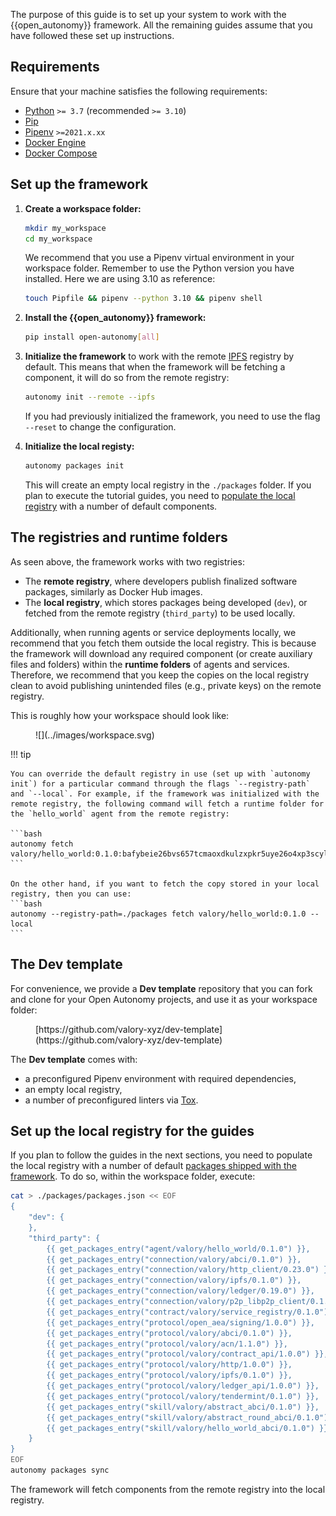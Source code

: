 The purpose of this guide is to set up your system to work with the {{open_autonomy}} framework. All the remaining guides assume that you have followed these set up instructions.

## Requirements

Ensure that your machine satisfies the following requirements:

- [Python](https://www.python.org/) `>= 3.7` (recommended `>= 3.10`)
- [Pip](https://pip.pypa.io/en/stable/installation/)
- [Pipenv](https://pipenv.pypa.io/en/latest/installation/) `>=2021.x.xx`
- [Docker Engine](https://docs.docker.com/engine/install/)
- [Docker Compose](https://docs.docker.com/compose/install/)

## Set up the framework

1. **Create a workspace folder:**

    ```bash
    mkdir my_workspace
    cd my_workspace
    ```

    We recommend that you use a Pipenv virtual environment in your workspace folder. Remember to use the Python version you have installed. Here we are using 3.10 as reference:

    ```bash
    touch Pipfile && pipenv --python 3.10 && pipenv shell
    ```

2. **Install the {{open_autonomy}} framework:**

    ```bash
    pip install open-autonomy[all]
    ```

3. **Initialize the framework** to work with the remote [IPFS](https://ipfs.io) registry by default. This means that when the framework will be fetching a component, it will do so from the remote registry:

    ```bash
    autonomy init --remote --ipfs
    ```

    If you had previously initialized the framework, you need to use the flag `--reset` to change the configuration.

4. **Initialize the local registy:**

    ```bash
    autonomy packages init
    ```

    This will create an empty local registry in the `./packages` folder. If you plan to execute the tutorial guides, you need to [populate the local registry](#set-up-the-local-registry-for-the-guides) with a number of default components.

## The registries and runtime folders

As seen above, the framework works with two registries:

* The **remote registry**, where developers publish finalized software packages, similarly as Docker Hub images.
* The **local registry**, which stores packages being developed (`dev`), or fetched from the remote registry (`third_party`) to be used locally.

Additionally, when running agents or service deployments locally, we recommend that you fetch them outside the local registry. This is because the framework will download any required component (or create auxiliary files and folders) within the **runtime folders** of agents and services. Therefore, we recommend that you keep the copies on the local registry clean to avoid publishing unintended files (e.g., private keys) on the remote registry.

This is roughly how your workspace should look like:

<figure markdown>
![](../images/workspace.svg)
</figure>

!!! tip

    You can override the default registry in use (set up with `autonomy init`) for a particular command through the flags `--registry-path` and `--local`. For example, if the framework was initialized with the remote registry, the following command will fetch a runtime folder for the `hello_world` agent from the remote registry:

    ```bash
    autonomy fetch valory/hello_world:0.1.0:bafybeie26bvs657tcmaoxdkulzxpkr5uye26o4xp3scyllnuv5yk7izbbq
    ```

    On the other hand, if you want to fetch the copy stored in your local registry, then you can use:
    ```bash
    autonomy --registry-path=./packages fetch valory/hello_world:0.1.0 --local
    ```

## The Dev template

For convenience, we provide a **Dev template** repository that you can fork and clone for your Open Autonomy projects, and use it as your workspace folder:

<figure markdown>
[https://github.com/valory-xyz/dev-template](https://github.com/valory-xyz/dev-template)
</figure>

The **Dev template** comes with:

* a preconfigured Pipenv environment with required dependencies,
* an empty local registry,
* a number of preconfigured linters via [Tox](https://tox.wiki/en/latest/).

## Set up the local registry for the guides

If you plan to follow the guides in the next sections, you need to populate the local registry with a number of default [packages shipped with the framework](../package_list.md). To do so, within the workspace folder, execute:

```bash
cat > ./packages/packages.json << EOF
{
    "dev": {
    },
    "third_party": {
        {{ get_packages_entry("agent/valory/hello_world/0.1.0") }},
        {{ get_packages_entry("connection/valory/abci/0.1.0") }},
        {{ get_packages_entry("connection/valory/http_client/0.23.0") }},
        {{ get_packages_entry("connection/valory/ipfs/0.1.0") }},
        {{ get_packages_entry("connection/valory/ledger/0.19.0") }},
        {{ get_packages_entry("connection/valory/p2p_libp2p_client/0.1.0") }},
        {{ get_packages_entry("contract/valory/service_registry/0.1.0") }},
        {{ get_packages_entry("protocol/open_aea/signing/1.0.0") }},
        {{ get_packages_entry("protocol/valory/abci/0.1.0") }},
        {{ get_packages_entry("protocol/valory/acn/1.1.0") }},
        {{ get_packages_entry("protocol/valory/contract_api/1.0.0") }},
        {{ get_packages_entry("protocol/valory/http/1.0.0") }},
        {{ get_packages_entry("protocol/valory/ipfs/0.1.0") }},
        {{ get_packages_entry("protocol/valory/ledger_api/1.0.0") }},
        {{ get_packages_entry("protocol/valory/tendermint/0.1.0") }},
        {{ get_packages_entry("skill/valory/abstract_abci/0.1.0") }},
        {{ get_packages_entry("skill/valory/abstract_round_abci/0.1.0") }},
        {{ get_packages_entry("skill/valory/hello_world_abci/0.1.0") }}
    }
}
EOF
autonomy packages sync
```

The framework will fetch components from the remote registry into the local registry.
